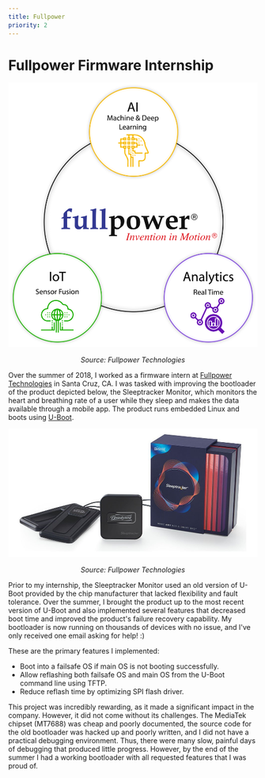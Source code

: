 ```yaml
---
title: Fullpower
priority: 2
---
```


# Fullpower Firmware Internship

![Fullpower](./assets/fp-overview.png)
*<center>Source: Fullpower Technologies</center>*

Over the summer of 2018, I worked as a firmware intern at [Fullpower Technologies](https://www.fullpower.com/) in Santa Cruz, CA. I was tasked with improving the bootloader of the product depicted below, the Sleeptracker Monitor, which monitors the heart and breathing rate of a user while they sleep and makes the data available through a mobile app. The product runs embedded Linux and boots using [U-Boot](https://www.denx.de/wiki/U-Boot).

![Fullpower](./assets/sleeptracker.jpg)
*<center>Source: Fullpower Technologies</center>*

Prior to my internship, the Sleeptracker Monitor used an old version of U-Boot provided by the chip manufacturer that lacked flexibility and fault tolerance. Over the summer, I brought the product up to the most recent version of U-Boot and also implemented several features that decreased boot time and improved the product's failure recovery capability. My bootloader is now running on thousands of devices with no issue, and I've only received one email asking for help! :)

These are the primary features I implemented:
- Boot into a failsafe OS if main OS is not booting successfully.
- Allow reflashing both failsafe OS and main OS from the U-Boot command line using TFTP.
- Reduce reflash time by optimizing SPI flash driver.

This project was incredibly rewarding, as it made a significant impact in the company. However, it did not come without its challenges. The MediaTek chipset (MT7688) was cheap and poorly documented, the source code for the old bootloader was hacked up and poorly written, and I did not have a practical debugging environment. Thus, there were many slow, painful days of debugging that produced little progress. However, by the end of the summer I had a working bootloader with all requested features that I was proud of.